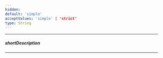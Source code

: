 ```yaml
---
hidden: 
default: 'simple'
acceptValues: 'simple' | 'strict'
type: String
---
```

---
##### shortDescription

---
